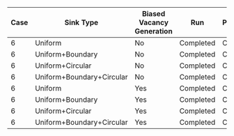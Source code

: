 | Case | Sink Type | Biased Vacancy Generation | Run | Postprocessing |
| ---- | ----------| ------------------------- | --- | -------------- |
| 6 | Uniform | No | Completed | Completed |
| 6 | Uniform+Boundary | No | Completed | Completed |
| 6 | Uniform+Circular | No | Completed | Completed |
| 6 | Uniform+Boundary+Circular | No | Completed | Completed |
| 6 | Uniform | Yes | Completed | Completed |
| 6 | Uniform+Boundary | Yes | Completed | Completed |
| 6 | Uniform+Circular | Yes | Completed | Completed |
| 6 | Uniform+Boundary+Circular | Yes | Completed | Completed |
